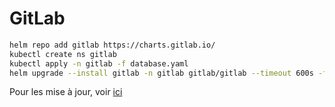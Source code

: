 # GitLab

```bash
helm repo add gitlab https://charts.gitlab.io/
kubectl create ns gitlab
kubectl apply -n gitlab -f database.yaml
helm upgrade --install gitlab -n gitlab gitlab/gitlab --timeout 600s -f values_gitlab.yaml
```

Pour les mise à jour, voir [ici](https://docs.gitlab.com/charts/installation/upgrade.html)